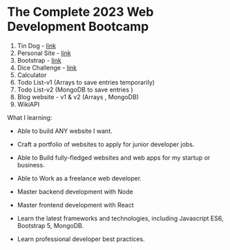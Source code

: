 # The Complete 2023 Web Development Bootcamp

1. Tin Dog - [link](https://aashikkk.github.io/web-development-bootcamp/TinDog/)
2. Personal Site -  [link](https://aashikkk.github.io/web-development-bootcamp/Personal%20Site/)
3. Bootstrap -  [link](https://aashikkk.github.io/web-development-bootcamp/Bootstrap/)
4. Dice Challenge - [link](https://aashikkk.github.io/web-development-bootcamp/Dice%20Challenge/)
5. Calculator
6. Todo List-v1 (Arrays to save entries temporarily)
7. Todo List-v2 (MongoDB to save entries )
8. Blog website - v1 & v2 (Arrays , MongoDB)
9. WikiAPI

What I learning:

- Able to build ANY website I want.

- Craft a portfolio of websites to apply for junior developer jobs.

- Able to Build fully-fledged websites and web apps for my startup or business.

- Able to Work as a freelance web developer.

- Master backend development with Node

- Master frontend development with React

- Learn the latest frameworks and technologies, including Javascript ES6, Bootstrap 5, MongoDB.

- Learn professional developer best practices.



